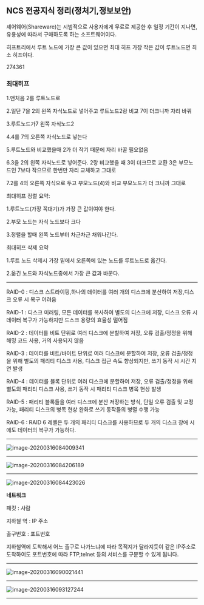 ## NCS 전공지식 정리(정처기,정보보안)



셰어웨어(Shareware)는 시범적으로 사용자에게 무료로 제공한 후 일정 기간이 지나면, 유용성에 따라서 구매하도록 하는 소프트웨어이다.



히프트리에서 루트 노드에 가장 큰 값이 있으면 최대 히프 가장 작은 값이 루트노드면 최소 히프이다.



274361

### **최대히프**

1.맨처음 2를 루트노드로

2.일단 7을 2의 왼쪽 자식노드로 넣어주고 루트노드2랑 비교 7이 더크니까 자리 바꿔

3.루트노드가7 왼쪽 자식노드2

4.4를 7의 오른쪽 자식노드로 넣는다

5.루트노드와 비교했을때 2가 더 작기 때문에 자리 바꿀 필요없음

6.3을 2의 왼쪽 자식노드로 넣어준다. 2랑 비교했을 때 3이 더크므로 교환 3은 부모노드인 7보다 작으므로 한번만 자리 교체하고 그대로

7.2를 4의 오른쪽 자식으로 두고 부모노드(4)와 비교 부모노드가 더 크니까 그대로



최대히프 정렬 요약: 

1.루트노드(가장 꼭대기)가 가장 큰 값이여야 한다.

2.부모 노드는 자식 노드보다 크다

3.정렬을 할때 왼쪽 노드부터 차근차근 채워나간다.



최대히프 삭제 요약

1.루트 노드 삭제시 가장 밑에서 오른쪽에 있는 노드를 루트노드로 옮긴다.

2.옮긴 노드와 자식노드중에서 가장 큰 값과 바꾼다.

<hr></hr>

RAID-0 : 디스크 스트라이핑,하나의 데이터를 여러 개의 디스크에 분산하여 저장,디스크 오류 시 복구 어려움

RAID-1 : 디스크 미러링, 모든 데이터를 복사하여 별도의 디스크에 저장, 디스크 오류 시 데이터 복구가 가능하지만 드스크 용량의 효율성 떨어짐

RAID-2 : 데이터를 비트 단위로 여러 디스크에 분할하여 저장, 오류 검출/정정을 위해 해밍 코드 사용, 거의 사용되지 않음

RAID-3 : 데이터를 비트/바이트 단위로 여러 디스크에 분할하여 저장, 오류 검출/정정을 위해 별도의 패리티 디스크 사용, 디스크 접근 속도 향상되지만, 쓰기 동작 시 시간 지연 발생

RAID-4 : 데이터를 블록 단위로 여러 디스크에 분할하여 저장, 오류 검출/정정을 위해 별도의 패리티 디스크 사용, 쓰기 동작 시 패리티 디스크 병목 현상 발생

RAID-5 : 패리티 블록들을 여러 디스크에 분산 저장하는 방식, 단일 오류 검출 및 교정 가능, 패리티 디스크의 병목 현상 완화로 쓰기 동작들의 병렬 수행 가능

RAID-6 :  RAID 6 레벨은 두 개의 패리티 디스크를 사용하므로 두 개의 디스크 장애 시에도 데이터의 복구가 가능하다.

<hr>

![image-20200316084009341](C:\Users\KAUstar\AppData\Roaming\Typora\typora-user-images\image-20200316084009341.png)

<hr>

![image-20200316084206189](C:\Users\KAUstar\AppData\Roaming\Typora\typora-user-images\image-20200316084206189.png)

<hr>

![image-20200316084423026](C:\Users\KAUstar\AppData\Roaming\Typora\typora-user-images\image-20200316084423026.png)

**네트워크**

패킷 : 사람

지하철 역 : IP 주소

출구번호 : 포트번호

지하철역에 도착해서 어느 출구로 나가느냐에 따라 목적지가 달라지듯이 같은 IP주소로 도착하여도 포트번호에 따라 FTP,telnet 등의 서비스를 구분할 수 있게 됩니다.

<hr>

![image-20200316090021441](C:\Users\KAUstar\AppData\Roaming\Typora\typora-user-images\image-20200316090021441.png)

<hr>

![image-20200316093127244](C:\Users\KAUstar\AppData\Roaming\Typora\typora-user-images\image-20200316093127244.png)

<hr>